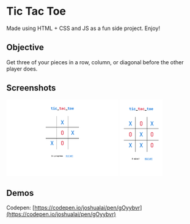 # Tic Tac Toe
Made using HTML + CSS and JS as a fun side project. Enjoy!

## Objective
Get three of your pieces in a row, column, or diagonal before the other player does.

## Screenshots
<img src="desktop.png" height="200" width="auto"> <img src="mobile.png" height="200" width="auto">

## Demos
Codepen: [https://codepen.io/joshualai/pen/gOyybvr](https://codepen.io/joshualai/pen/gOyybvr)

